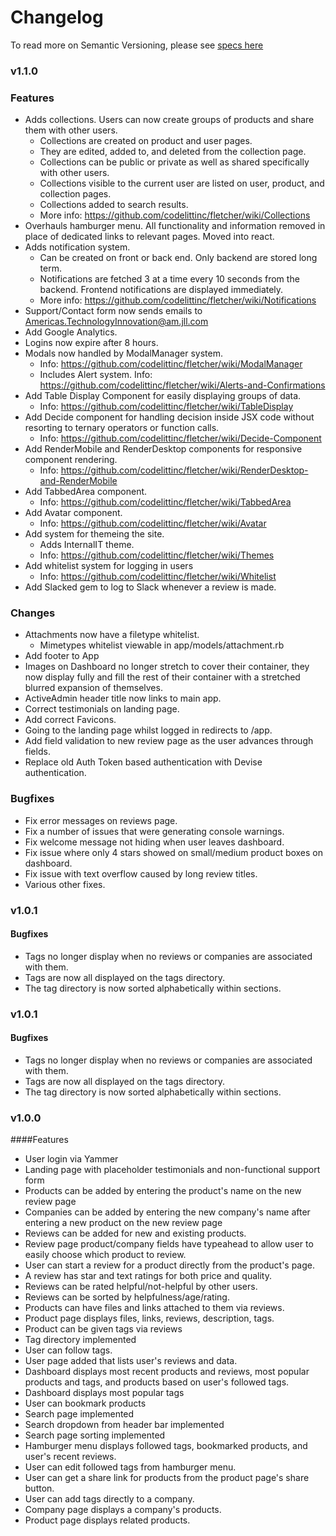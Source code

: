 Changelog
=========

To read more on Semantic Versioning, please see [specs here](http://semver.org/spec/v2.0.0.html)

### v1.1.0

### Features
- Adds collections. Users can now create groups of products and share them with other users.
  - Collections are created on product and user pages.
  - They are edited, added to, and deleted from the collection page.
  - Collections can be public or private as well as shared specifically with other users.
  - Collections visible to the current user are listed on user, product, and collection pages.
  - Collections added to search results.
  - More info: https://github.com/codelittinc/fletcher/wiki/Collections
- Overhauls hamburger menu. All functionality and information removed in place of dedicated links to relevant pages. Moved into react.
- Adds notification system.
  - Can be created on front or back end. Only backend are stored long term.
  - Notifications are fetched 3 at a time every 10 seconds from the backend. Frontend notifications are displayed immediately.
  - More info: https://github.com/codelittinc/fletcher/wiki/Notifications
- Support/Contact form now sends emails to Americas.TechnologyInnovation@am.jll.com
- Add Google Analytics.
- Logins now expire after 8 hours.
- Modals now handled by ModalManager system.
  - Info: https://github.com/codelittinc/fletcher/wiki/ModalManager
  - Includes Alert system. Info: https://github.com/codelittinc/fletcher/wiki/Alerts-and-Confirmations
- Add Table Display Component for easily displaying groups of data.
  - Info: https://github.com/codelittinc/fletcher/wiki/TableDisplay
- Add Decide component for handling decision inside JSX code without resorting to ternary operators or function calls.
  - Info: https://github.com/codelittinc/fletcher/wiki/Decide-Component
- Add RenderMobile and RenderDesktop components for responsive component rendering.
  - Info: https://github.com/codelittinc/fletcher/wiki/RenderDesktop-and-RenderMobile
- Add TabbedArea component.
  - Info: https://github.com/codelittinc/fletcher/wiki/TabbedArea
- Add Avatar component.
  - Info: https://github.com/codelittinc/fletcher/wiki/Avatar
- Add system for themeing the site.
  - Adds InternalIT theme.
  - Info: https://github.com/codelittinc/fletcher/wiki/Themes
- Add whitelist system for logging in users
  - Info: https://github.com/codelittinc/fletcher/wiki/Whitelist
- Add Slacked gem to log to Slack whenever a review is made.

### Changes
- Attachments now have a filetype whitelist.
  - Mimetypes whitelist viewable in app/models/attachment.rb
- Add footer to App
- Images on Dashboard no longer stretch to cover their container, they now display fully and fill the rest of their container with a stretched blurred expansion of themselves.
- ActiveAdmin header title now links to main app.
- Correct testimonials on landing page.
- Add correct Favicons.
- Going to the landing page whilst logged in redirects to /app.
- Add field validation to new review page as the user advances through fields.
- Replace old Auth Token based authentication with Devise authentication.

### Bugfixes
- Fix error messages on reviews page.
- Fix a number of issues that were generating console warnings.
- Fix welcome message not hiding when user leaves dashboard.
- Fix issue where only 4 stars showed on small/medium product boxes on dashboard.
- Fix issue with text overflow caused by long review titles.
- Various other fixes.

### v1.0.1

#### Bugfixes
- Tags no longer display when no reviews or companies are associated with them.
- Tags are now all displayed on the tags directory.
- The tag directory is now sorted alphabetically within sections.

### v1.0.1

#### Bugfixes
- Tags no longer display when no reviews or companies are associated with them.
- Tags are now all displayed on the tags directory.
- The tag directory is now sorted alphabetically within sections.


### v1.0.0

####Features
- User login via Yammer
- Landing page with placeholder testimonials and non-functional support form
- Products can be added by entering the product's name on the new review page
- Companies can be added by entering the new company's name after entering a new product on the new review page
- Reviews can be added for new and existing products.
- Review page product/company fields have typeahead to allow user to easily choose which product to review.
- User can start a review for a product directly from the product's page.
- A review has star and text ratings for both price and quality.
- Reviews can be rated helpful/not-helpful by other users.
- Reviews can be sorted by helpfulness/age/rating.
- Products can have files and links attached to them via reviews.
- Product page displays files, links, reviews, description, tags.
- Product can be given tags via reviews
- Tag directory implemented
- User can follow tags.
- User page added that lists user's reviews and data.
- Dashboard displays most recent products and reviews, most popular products and tags, and products based on user's followed tags.
- Dashboard displays most popular tags
- User can bookmark products
- Search page implemented
- Search dropdown from header bar implemented
- Search page sorting implemented
- Hamburger menu displays followed tags, bookmarked products, and user's recent reviews.
- User can edit followed tags from hamburger menu.
- User can get a share link for products from the product page's share button.
- User can add tags directly to a company.
- Company page displays a company's products.
- Product page displays related products.